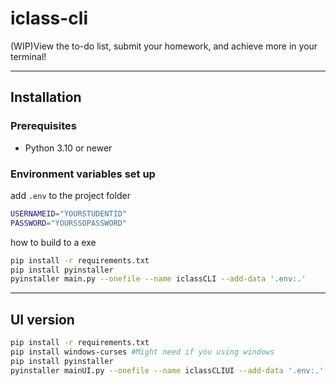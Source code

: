 # iclass-cli

(WIP)View the to-do list, submit your homework, and achieve more in your terminal!

---

## Installation

### Prerequisites

- Python 3.10 or newer

### Environment variables set up

add `.env` to the project folder

```bash
USERNAMEID="YOURSTUDENTID"
PASSWORD="YOURSSOPASSWORD"
```

how to build to a exe

```bash
pip install -r requirements.txt
pip install pyinstaller
pyinstaller main.py --onefile --name iclassCLI --add-data '.env:.'
```

---

## UI version
```bash
pip install -r requirements.txt
pip install windows-curses #Might need if you using windows
pip install pyinstaller
pyinstaller mainUI.py --onefile --name iclassCLIUI --add-data '.env:.'
```
